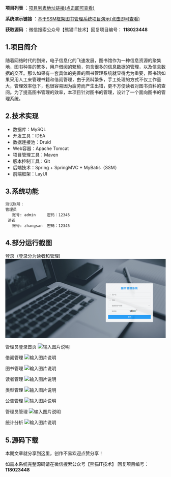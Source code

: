  **项目列表** ：[项目列表地址链接(点击即可查看)](https://nwqbsc0rm1n.feishu.cn/docx/KiipdQWF4oS9x0x7wfqcWGMrnOe?from=from_copylink)

**系统演示链接** ：[基于SSM框架图书管理系统项目演示(点击即可查看)](https://www.bilibili.com/video/BV1jX4y1J7dt/?spm_id_from=333.999.0.0&vd_source=ce786491c0124e1afaad0343941f3499)


 **获取源码** ：微信搜索公众号【熊猫IT技术】回复项目编号： **118023448** 

## 1.项目简介

随着网络时代的到来，电子信息化的飞速发展，图书馆作为一种信息资源的聚集地，图书种类的繁多，用户借阅的繁琐，包含很多的信息数据的管理，以及信息数据的交互。那么如果有一套具体的完善的图书管理系统就显得尤为重要，图书馆如果采用人工来管理书籍和借阅管理，由于资料繁多，手工处理的方式不仅工作量大，管理效率低下，也很容易因为疲劳而产生出错，更不方便读者对图书资料的查阅。为了提高图书管理的效率，本项目针对图书的管理，设计了一个面向图书的管理系统。 

## 2.技术实现
- 数据库：MySQL
- 开发工具：IDEA
- 数据连接池：Druid
- Web容器：Apache Tomcat
- 项目管理工具：Maven
- 版本控制工具：Git
- 后端技术：Spring + SpringMVC + MyBatis（SSM）
- 前端框架：LayUI

## 3.系统功能
```
测试账号：
管理员
   账号: admin     密码：12345
 读者
   账号: zhangsan  密码：12345  
```

## 4.部分运行截图

登录（登录分为读者和管理)
![输入图片说明](/01.png)

管理员登录首页
![输入图片说明](18023448/02.png)

借阅管理
![输入图片说明](18023448/03.png)

图书管理
![输入图片说明](18023448/04.png)

读者管理
![输入图片说明](18023448/05.png)

类型管理
![输入图片说明](18023448/06.png)

公告管理
![输入图片说明](18023448/07.png)

管理员管理
![输入图片说明](18023448/08.png)

统计分析
![输入图片说明](18023448/09.png)

## 5.源码下载

本期文章就分享到这里，创作不易欢迎点赞分享！ 

如需本系统完整源码请在微信搜索公众号【熊猫IT技术】 回复项目编号： **118023448** 
